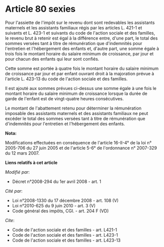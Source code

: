# Article 80 sexies

Pour l'assiette de l'impôt sur le revenu dont sont redevables les assistants maternels et les assistants familiaux régis par
les articles L. 421-1 et suivants et L. 423-1 et suivants du code de l'action sociale et des familles, le revenu brut à
retenir est égal à la différence entre, d'une part, le total des sommes versées tant à titre de rémunération que d'indemnités
pour l'entretien et l'hébergement des enfants et, d'autre part, une somme égale à trois fois le montant horaire du salaire
minimum de croissance, par jour et pour chacun des enfants qui leur sont confiés. 

Cette somme est portée à quatre fois le montant horaire du salaire minimum de croissance par jour et par enfant ouvrant droit
à la majoration prévue à l'article L. 423-13 du code de l'action sociale et des familles.

Il est ajouté aux sommes prévues ci-dessus une somme égale à une fois le montant horaire du salaire minimum de croissance
lorsque la durée de garde de l'enfant est de vingt-quatre heures consécutives. 

Le montant de l'abattement retenu pour déterminer la rémunération imposable des assistants maternels et des assistants
familiaux ne peut excéder le total des sommes versées tant à titre de rémunération que d'indemnités pour l'entretien et
l'hébergement des enfants.

**Nota:**

Modifications effectuées en conséquence de l'article 16-II-4° de la loi n° 2005-706 du 27 juin 2005 et de l'article 5-6° de
l'ordonnance n° 2007-329 du 12 mars 2007.

**Liens relatifs à cet article**

_Modifié par_:

  - Décret n°2008-294 du 1er avril 2008 - art. 1

_Cité par_:

  - Loi n°2008-1330 du 17 décembre 2008 - art. 108 (V)
  - Loi n°2010-625 du 9 juin 2010 - art. 3 (V)
  - Code général des impôts, CGI. - art. 204 F (VD)

_Cite_:

  - Code de l'action sociale et des familles - art. L421-1
  - Code de l'action sociale et des familles - art. L423-1
  - Code de l'action sociale et des familles - art. L423-13
